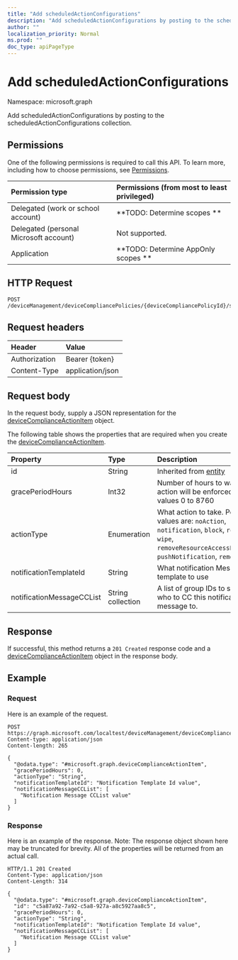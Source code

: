 ```yaml
---
title: "Add scheduledActionConfigurations"
description: "Add scheduledActionConfigurations by posting to the scheduledActionConfigurations collection."
author: ""
localization_priority: Normal
ms.prod: ""
doc_type: apiPageType
---
```


# Add scheduledActionConfigurations

Namespace: microsoft.graph

Add scheduledActionConfigurations by posting to the scheduledActionConfigurations collection.

## Permissions
One of the following permissions is required to call this API. To learn more, including how to choose permissions, see [Permissions](/concepts/permissions-reference.md).

|Permission type|Permissions (from most to least privileged)|
|:---|:---|
|Delegated (work or school account)|**TODO: Determine scopes **|
|Delegated (personal Microsoft account)|Not supported.|
|Application|**TODO: Determine AppOnly scopes **|

## HTTP Request
<!-- {
  "blockType": "ignored"
}
-->
``` http
POST /deviceManagement/deviceCompliancePolicies/{deviceCompliancePolicyId}/scheduledActionsForRule/{deviceComplianceScheduledActionForRuleId}/scheduledActionConfigurations/$ref
```

## Request headers
|Header|Value|
|:---|:---|
|Authorization|Bearer {token}|
|Content-Type|application/json|

## Request body
In the request body, supply a JSON representation for the [deviceComplianceActionItem](../resources/devicecomplianceactionitem.md) object.

The following table shows the properties that are required when you create the [deviceComplianceActionItem](../resources/devicecomplianceactionitem.md).

|Property|Type|Description|
|:---|:---|:---|
|id|String| Inherited from [entity](../resources/entity.md)|
|gracePeriodHours|Int32|Number of hours to wait till the action will be enforced. Valid values 0 to 8760|
|actionType|Enumeration|What action to take. Possible values are: `noAction`, `notification`, `block`, `retire`, `wipe`, `removeResourceAccessProfiles`, `pushNotification`, `remoteLock`.|
|notificationTemplateId|String|What notification Message template to use|
|notificationMessageCCList|String collection|A list of group IDs to speicify who to CC this notification message to.|



## Response
If successful, this method returns a `201 Created` response code and a [deviceComplianceActionItem](../resources/devicecomplianceactionitem.md) object in the response body.

## Example

### Request
Here is an example of the request.
<!-- {
  "blockType": "request",
  "name": "create_devicecomplianceactionitem_from_"
}
-->
``` http
POST https://graph.microsoft.com/localtest/deviceManagement/deviceCompliancePolicies/{deviceCompliancePolicyId}/scheduledActionsForRule/{deviceComplianceScheduledActionForRuleId}/scheduledActionConfigurations
Content-type: application/json
Content-length: 265

{
  "@odata.type": "#microsoft.graph.deviceComplianceActionItem",
  "gracePeriodHours": 0,
  "actionType": "String",
  "notificationTemplateId": "Notification Template Id value",
  "notificationMessageCCList": [
    "Notification Message CCList value"
  ]
}
```

### Response
Here is an example of the response. Note: The response object shown here may be truncated for brevity. All of the properties will be returned from an actual call.
<!-- {
  "blockType": "response",
  "truncated": true,
  "@odata.type": "microsoft.graph.devicecomplianceactionitem"
}
-->
``` http
HTTP/1.1 201 Created
Content-Type: application/json
Content-Length: 314

{
  "@odata.type": "#microsoft.graph.deviceComplianceActionItem",
  "id": "c5a87a92-7a92-c5a8-927a-a8c5927aa8c5",
  "gracePeriodHours": 0,
  "actionType": "String",
  "notificationTemplateId": "Notification Template Id value",
  "notificationMessageCCList": [
    "Notification Message CCList value"
  ]
}
```

